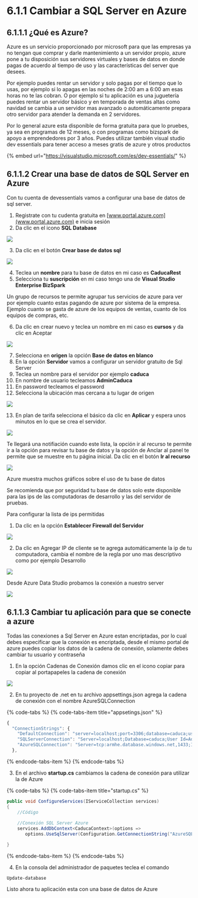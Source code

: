 # 6.1.1 Cambiar a SQL Server en Azure

## 6.1.1.1 ¿Qué es Azure?

Azure es un servicio proporcionado por microsoft para que las empresas ya no tengan que comprar y darle mantenimiento a un servidor propio, azure pone a tu disposición sus servidores virtuales y bases de datos en donde pagas de acuerdo al tiempo de uso y las características del server que desees. 

Por ejemplo puedes rentar un servidor y solo pagas por el tiempo que lo usas, por ejemplo si lo apagas en las noches de 2:00 am a 6:00 am esas horas no te las cobran. O por ejemplo si tu aplicación es una juguetería puedes rentar un servidor básico y en temporada de ventas altas como navidad se cambia a un servidor mas avanzado o automáticamente prepara otro servidor para atender la demanda en 2 servidores.

Por lo general azure esta disponible de forma gratuita para que lo pruebes, ya sea en programas de 12 meses, o con programas como bizspark de apoyo a emprendedores por 3 años. Puedes utilizar también visual studio dev essentials para tener acceso a meses gratis de azure y otros productos

{% embed url="https://visualstudio.microsoft.com/es/dev-essentials/" %}

## 6.1.1.2 Crear una base de datos de SQL Server en Azure

Con tu cuenta de devessentials vamos a configurar una base de datos de sql server. 

1. Registrate con tu cudenta gratuita en  [www.portal.azure.com](www.portal.azure.com) e inicia sesión
2. Da clic en el icono **SQL Database**

![](../../.gitbook/assets/image%20%28207%29.png)

 3. Da clic en el botón **Crear base de datos sql**

![](../../.gitbook/assets/image%20%2894%29.png)

4. Teclea un **nombre** para tu base de datos en mi caso es **CaducaRest**  
5. Selecciona tu **suscripción** en mi caso tengo una de **Visual Studio Enterprise BizSpark**  
  
Un grupo de recursos te permite agrupar tus servicios de azure para ver por ejemplo cuanto estas pagando de azure por sistema de la empresa. Ejemplo cuanto se gasta de azure de los equipos de ventas, cuanto de los equipos de compras, etc. 

6. Da clic en crear nuevo y teclea un nombre en mi caso es **cursos** y da clic en Aceptar

![](../../.gitbook/assets/image%20%28148%29.png)

7. Selecciona en **origen** la opción **Base de datos en blanco**  
8. En la opción **Servidor** vamos a configurar un servidor gratuito de Sql Server  
9. Teclea un nombre para el servidor por ejemplo **caduca**  
10. En nombre de usuario tecleamos **AdminCaduca**  
11. En password tecleamos el password   
12. Selecciona la ubicación mas cercana a tu lugar de origen

![](../../.gitbook/assets/image%20%2863%29.png)

13. En plan de tarifa selecciona el básico da clic en **Aplicar** y espera unos minutos en lo que se crea el servidor.

![](../../.gitbook/assets/image%20%28173%29.png)

Te llegará una notifiación cuando este lista, la opción ir al recurso te permite ir a la opción para revisar tu base de datos y la opción de Anclar al panel te permite que se muestre en tu página inicial. Da clic en el botón **Ir al recurso**

![](../../.gitbook/assets/image%20%2821%29.png)

Azure muestra muchos gráficos sobre el uso de tu base de datos

Se recomienda que por seguridad tu base de datos solo este disponible para las ips de las computadoras de desarrollo y las del servidor de pruebas. 

Para configurar la lista de ips permitidas

1. Da clic en la opción **Establecer Firewall del Servidor**

![](../../.gitbook/assets/image%20%28213%29.png)

2. Da clic en Agregar IP de cliente se te agrega automáticamente la ip de tu computadora, cambia el nombre de la regla por uno mas descriptivo como por ejemplo Desarrollo

![](../../.gitbook/assets/image%20%2883%29.png)

Desde Azure Data Studio probamos la conexión a nuestro server

![](../../.gitbook/assets/image%20%28185%29.png)

## 6.1.1.3 Cambiar tu aplicación para que se conecte a azure

Todas las conexiones a Sql Server en Azure estan encriptadas, por lo cual debes especificar que la conexión es encriptada, desde el mismo portal de azure puedes copiar los datos de la cadena de conexión, solamente debes cambiar tu usuario y contraseña

1. En la opción Cadenas de Conexión damos clic en el icono copiar para copiar al portapapeles la cadena de conexión

![](../../.gitbook/assets/image%20%2824%29.png)

2. En tu proyecto de .net en tu archivo appsettings.json agrega la cadena de conexión con el nombre AzureSQLConnection 

{% code-tabs %}
{% code-tabs-item title="appsetings.json" %}
```javascript
{
  "ConnectionStrings": {
    "DefaultConnection": "server=localhost;port=3306;database=caduca;user=AdminCaduca;Password=StKRV6MR6A;sslMode=none",
    "SQLServerConnection": "Server=localhost;Database=caduca;User Id=AdminCaduca;Password=StKRV6MR6A;",
    "AzureSQLConnection": "Server=tcp:armhe.database.windows.net,1433;Initial Catalog=CaducaRest;Persist Security Info=False;User ID=AdminCaduca;Password=StKRV6MR6A;MultipleActiveResultSets=False;Encrypt=True;TrustServerCertificate=False;Connection Timeout=30;"
  },
```
{% endcode-tabs-item %}
{% endcode-tabs %}

3. En el archivo **startup.cs** cambiamos la cadena de conexión para utilizar la de Azure

{% code-tabs %}
{% code-tabs-item title="startup.cs" %}
```csharp
public void ConfigureServices(IServiceCollection services)
{
    //Código
    
    //Conexión SQL Server Azure
    services.AddDbContext<CaducaContext>(options => 
       options.UseSqlServer(Configuration.GetConnectionString("AzureSQLConnection")));

}
```
{% endcode-tabs-item %}
{% endcode-tabs %}

4. En la consola del administrador de paquetes teclea el comando

```text
Update-database
```

Listo ahora tu aplicación esta con una base de datos de Azure

